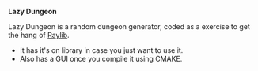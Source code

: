 **Lazy Dungeon**

Lazy Dungeon is a random dungeon generator, coded as a exercise to get the hang of [Raylib](https://www.raylib.com/).

- It has it's on library in case you just want to use it.
- Also has a GUI once you compile it using CMAKE.
